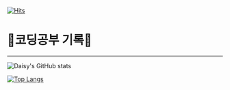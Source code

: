 [![Hits](https://hits.seeyoufarm.com/api/count/incr/badge.svg?url=https%3A%2F%2Fgithub.com%2Fdaisy6365&count_bg=%238679D1&title_bg=%23A4A6FF&icon=&icon_color=%23E7E7E7&title=hits&edge_flat=false)](https://hits.seeyoufarm.com)

# 🌱코딩공부 기록🌱
---
![Daisy's GitHub stats](https://github-readme-stats.vercel.app/api?username=daisy6365&show_icons=true&theme=material-palenight)


[![Top Langs](https://github-readme-stats.vercel.app/api/top-langs/?username=daisy6365&layout=compact&theme=material-palenight)](https://github.com/anuraghazra/github-readme-stats)

<!--(https://github-readme-stats.vercel.app/api/top-langs/?username=daisy6365ID&show_icons=true&hide_border=true&title_color=004386&icon_color=004386&layout=compact)](https://github.com/daisy6365)-->
